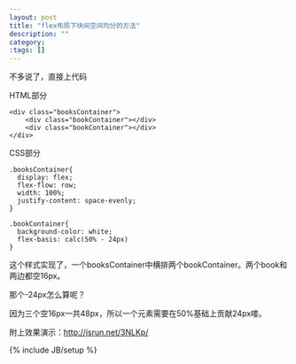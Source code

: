 ```yaml
---
layout: post
title: "flex布局下块间空间均分的方法"
description: ""
category: 
:tags: []
---
```

不多说了，直接上代码

HTML部分

```
<div class="booksContainer">
	<div class="bookContainer"></div>
	<div class="bookContainer"></div>
</div>
```

CSS部分

```
.booksContainer{
  display: flex;
  flex-flow: row;
  width: 100%;
  justify-content: space-evenly;
}

.bookContainer{
  background-color: white;
  flex-basis: calc(50% - 24px)
}
```

这个样式实现了，一个booksContainer中横排两个bookContainer。两个book和两边都空16px。

那个-24px怎么算呢？

因为三个空16px一共48px，所以一个元素需要在50%基础上贡献24px喽。

附上效果演示：http://jsrun.net/3NLKp/

{% include JB/setup %}